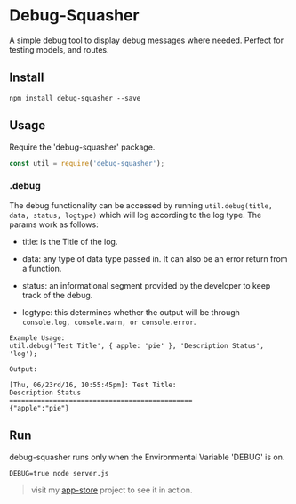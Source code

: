 # Debug-Squasher

A simple debug tool to display debug messages where needed.
Perfect for testing models, and routes.

## Install

```
npm install debug-squasher --save
```

## Usage
Require the 'debug-squasher' package.
``` javascript
const util = require('debug-squasher');
```

### .debug
The debug functionality can be accessed by running `util.debug(title, data, status, logtype)` which will log according to the log type. The params work as follows:

 * title: is the Title of the log.

 * data: any type of data type passed in. It can also be an error return from a function.

 * status: an informational segment provided by the developer to keep track of the debug.

 * logtype: this determines whether the output will be through `console.log, console.warn, or console.error`.

```
Example Usage:
util.debug('Test Title', { apple: 'pie' }, 'Description Status', 'log');

Output:

[Thu, 06/23rd/16, 10:55:45pm]: Test Title:
Description Status
==============================================
{"apple":"pie"}
```

## Run
debug-squasher runs only when the Environmental Variable 'DEBUG' is on.
```
DEBUG=true node server.js
```


> visit my [app-store](https://github.com/ptlergo/App-Store) project to see it in action.  
